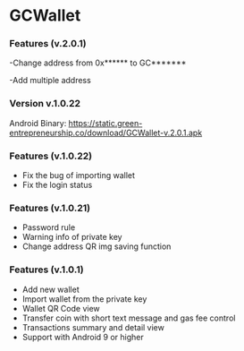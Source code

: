 # GCWallet

### Features (v.2.0.1)
-Change address from 0x****** to GC*******

-Add multiple address 

### Version v.1.0.22
Android Binary:
https://static.green-entrepreneurship.co/download/GCWallet-v.2.0.1.apk

### Features (v.1.0.22)
- Fix the bug of importing wallet
- Fix the login status 

### Features (v.1.0.21)
- Password rule
- Warning info of private key
- Change address QR img saving function

### Features (v.1.0.1)
- Add new wallet
- Import wallet from the private key
- Wallet QR Code view
- Transfer coin with short text message and gas fee control
- Transactions summary and detail view 
- Support with Android 9 or higher


